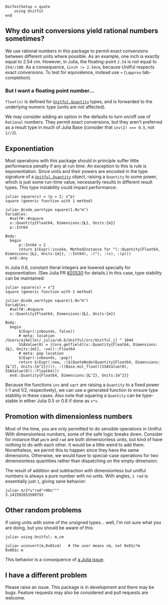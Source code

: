 ```@meta
DocTestSetup = quote
    using Unitful
end
```
## Why do unit conversions yield rational numbers sometimes?

We use rational numbers in this package to permit exact conversions
between different units where possible. As an example, one inch is exactly equal
to 2.54 cm. However, in Julia, the floating-point `2.54` is not equal to
`254//100`. As a consequence, `1inch != 2.54cm`, because Unitful respects exact
conversions. To test for equivalence, instead use `≈` (`\approx`
tab-completion).

### But I want a floating point number...

`float(x)` is defined for [`Unitful.Quantity`](@ref) types,
and is forwarded to the underlying numeric type (units are not affected).

We may consider adding an option in the defaults to turn on/off use of `Rational`
numbers. They permit exact conversions, but they aren't preferred as a result
type in much of Julia Base (consider that `inv(2) === 0.5`, not `1//2`).

## Exponentiation

Most operations with this package should in principle suffer little performance
penalty if any at run time. An exception to this is rule is exponentiation.
Since units and their powers are encoded in the type signature of a
[`Unitful.Quantity`](@ref) object, raising a `Quantity` to some power, which is
just some run-time value, necessarily results in different result types.
This type instability could impact performance:

```jldoctest
julia> square(x) = (p = 2; x^p)
square (generic function with 1 method)

julia> @code_warntype square(1.0u"m")
Variables:
  #self#::#square
  x::Quantity{Float64, Dimensions:{𝐋}, Units:{m}}
  p::Int64

Body:
  begin
      p::Int64 = 2
      return $(Expr(:invoke, MethodInstance for ^(::Quantity{Float64, Dimensions:{𝐋}, Units:{m}}, ::Int64), :(^), :(x), :(p)))
  end::Any
```

In Julia 0.6, constant literal integers are lowered specially for exponentiation.
(See Julia PR [#20530](https://github.com/JuliaLang/julia/pull/20530) for details.)
In this case, type stability can be maintained:


```jldoctest
julia> square(x) = x^2
square (generic function with 1 method)

julia> @code_warntype square(1.0u"m")
Variables:
  #self#::#square
  x::Quantity{Float64, Dimensions:{𝐋}, Units:{m}}

Body:
  begin
      $(Expr(:inbounds, false))
      # meta: location /Users/ajkeller/.julia/v0.6/Unitful/src/Unitful.jl ^ 1044
      SSAValue(0) = (Core.getfield)(x::Quantity{Float64, Dimensions:{𝐋}, Units:{m}}, :val)::Float64
      # meta: pop location
      $(Expr(:inbounds, :pop))
      return $(Expr(:new, :($(QuoteNode(Quantity{Float64, Dimensions:{𝐋^2}, Units:{m^2}}))), :((Base.mul_float)(SSAValue(0), SSAValue(0))::Float64)))
  end::Quantity{Float64, Dimensions:{𝐋^2}, Units:{m^2}}
```

Because the functions `inv` and `sqrt` are raising a `Quantity` to a fixed
power (-1 and 1/2, respectively), we can use a generated function to ensure
type stability in these cases. Also note that squaring a `Quantity` can be
type-stable in either Julia 0.5 or 0.6 if done as `x*x`.

## Promotion with dimensionless numbers

Most of the time, you are only permitted to do sensible operations in Unitful.
With dimensionless numbers, some of the safe logic breaks down. Consider for
instance that `μm/m` and `rad` are both dimensionless units, but kind of have
nothing to do with each other. It would be a little weird to add them. Nonetheless,
we permit this to happen since they have the same dimensions. Otherwise, we
would have to special-case operations for two dimensionless quantities rather
than dispatching on the empty dimension.

The result of addition and subtraction with dimensionless but unitful numbers
is always a pure number with no units. With angles, `1 rad` is essentially just
`1`, giving sane behavior:

```jldoctest
julia> π/2*u"rad"+90u"°"
3.141592653589793
```

## Other random problems

If using units with some of the unsigned types... well, I'm not sure what
you are doing, but you should be aware of this:

```jldoctest
julia> using Unitful: m,cm

julia> uconvert(m,0x01cm)   # the user means cm, not 0x01c*m
0x001c m
```

This behavior is a consequence of
[a Julia issue](https://github.com/JuliaLang/julia/issues/16356).

## I have a different problem

Please raise an issue. This package is in development and there may be bugs.
Feature requests may also be considered and pull requests are welcome.
